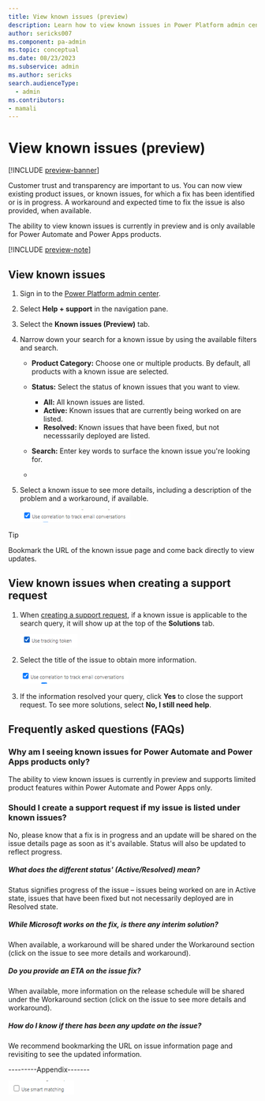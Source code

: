 ```yaml
---
title: View known issues (preview)
description: Learn how to view known issues in Power Platform admin center.
author: sericks007
ms.component: pa-admin
ms.topic: conceptual
ms.date: 08/23/2023
ms.subservice: admin
ms.author: sericks 
search.audienceType: 
  - admin
ms.contributors:
- mamali
---
```

# View known issues (preview)

[!INCLUDE [preview-banner](~/../shared-content/shared/preview-includes/preview-banner.md)]

Customer trust and transparency are important to us. You can now view existing product issues, or known issues, for which a fix has been identified or is in progress. A workaround and expected time to fix the issue is also provided, when available.  
  
The ability to view known issues is currently in preview and is only available for Power Automate and Power Apps products.

[!INCLUDE [preview-note](~/../shared-content/shared/preview-includes/preview-note.md)]

## View known issues  
  
1.  Sign in to the [Power Platform admin center](https://admin.powerplatform.microsoft.com/).
1.  Select **Help + support** in the navigation pane.
1.  Select the **Known issues (Preview)** tab.
1.  Narrow down your search for a known issue by using the available filters and search.

    - **Product Category:** Choose one or multiple products. By default, all products with a known issue are selected.
     - **Status:** Select the status of known issues that you want to view.
         
        - **All:** All known issues are listed.
        - **Active:** Known issues that are currently being worked on are listed.
        - **Resolved:** Known issues that have been fixed, but not necesssarily deployed are listed.

    - **Search:** Enter key words to surface the known issue you're looking for.
    - 
1.  Select a known issue to see more details, including a description of the problem and a workaround, if available.

    ![A screenshot of a computer Description automatically generated](media/image2.png)

> [!Tip]
> Bookmark the URL of the known issue page and come back directly to view updates.

## View known issues when creating a support request

1. When [creating a support request](get-help-support.md#view-solutions-or-create-a-support-request), if a known issue is applicable to the search query, it will show up at the top of the **Solutions** tab.

    ![A screenshot of a computer Description automatically generated](media/image3.png)

1. Select the title of the issue to obtain more information.
     
    ![A screenshot of a computer Description automatically generated](media/image4.png)

1. If the information resolved your query, click **Yes** to close the support request. To see more solutions, select **No, I still need help**.

## Frequently asked questions (FAQs)

### Why am I seeing known issues for Power Automate and Power Apps products only?

The ability to view known issues is currently in preview and supports limited product features within Power Automate and Power Apps only.
 
### Should I create a support request if my issue is listed under known issues?

No, please know that a fix is in progress and an update will be shared on the issue details page as soon as it's available. Status will also be updated to reflect progress.

##### What does the different status' (Active/Resolved) mean?

Status signifies progress of the issue – issues being worked on are in Active state, issues that have been fixed but not necessarily deployed are in Resolved state.

##### While Microsoft works on the fix, is there any interim solution?

When available, a workaround will be shared under the Workaround section (click on the issue to see more details and workaround).

##### Do you provide an ETA on the issue fix?

When available, more information on the release schedule will be shared under the Workaround section (click on the issue to see more details and workaround).

#####  How do I know if there has been any update on the issue?

We recommend bookmarking the URL on issue information page and revisiting to see the updated information.

---------Appendix-------

![A screenshot of a computer screen Description automatically generated](media/image5.png)
